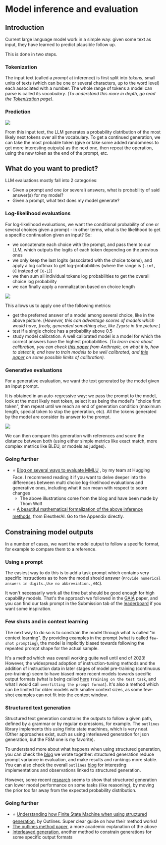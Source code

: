 # Model inference and evaluation

## Introduction
Current large language model work in a simple way: given some text as input, they have learned to predict plausible follow up. 

This is done in two steps.
### Tokenization
The input text (called a *prompt* at inference) is first split into *tokens*, small units of texts (which can be one or several characters, up to the word level) each associated with a number. The whole range of tokens a model can parse is called its *vocabulary*. *(To understand this more in depth, go read the [Tokenization](https://github.com/huggingface/evaluation-guidebook/blob/main/contents/General%20knowledge/Tokenization.md) page)*.

### Prediction

![](https://github.com/huggingface/evaluation-guidebook/blob/main/assets/llm_tk_1.png?raw=true)

From this input text, the LLM generates a probability distribution of the most likely next tokens over all the vocabulary. To get a continued generation, we can take the most probable token (give or take some added randomness to get more interesting outputs) as the next one, then repeat the operation, using the new token as the end of the prompt, etc.

## What do you want to predict?
LLM evaluations mostly fall into 2 categories:
- Given a prompt and one (or several) answers, what is probability of said answer(s) for my model?
- Given a prompt, what text does my model generate?
### Log-likelihood evaluations
For log-likelihood evaluations, we want the conditional probability of one or several choices given a prompt - in other terms, what is the likelihood to get a specific continuation given an input? 
So:
- we concatenate each choice with the prompt, and pass them to our LLM, which outputs the logits of each token depending on the previous ones
- we only keep the last logits (associated with the choice tokens), and apply a log softmax to get log-probabilities (where the range is `[-inf, 0]` instead of `[0-1]`)
- we then sum all individual tokens log probabilities to get the overall choice log probability
- we can finally apply a normalization based on choice length

![](https://github.com/huggingface/evaluation-guidebook/blob/main/assets/llm_logprob.png?raw=true)

This allows us to apply one of the following metrics:
- get the preferred answer of a model among several choice, like in the above picture. (*However, this can advantage scores of models which would have, freely, generated something else, like `Zygote` in the picture.*)
- test if a single choice has a probability above 0.5
- study model calibration. A well calibrated model is a model for which the correct answers have the highest probabilities. 
  *(To learn more about calibration, you can check [this paper](https://arxiv.org/pdf/2207.05221) from Anthropic, on what it is, how to detect it, and how to train models to be well calibrated, and [this paper](https://arxiv.org/abs/2311.14648) on some possible limits of calibration).*

### Generative evaluations
For a generative evaluation, we want the text generated by the model given an input prompt. 

It is obtained in an auto-regressive way: we pass the prompt to the model, look at the most likely next token, select it as being the model's "choice first token", then repeat until we reach an end of generation condition (maximum length, special token to stop the generation, etc). All the tokens generated by the model are consider its answer to the prompt.

![](https://github.com/huggingface/evaluation-guidebook/blob/main/assets/llm_gen.png?raw=true)



We can then compare this generation with references and score the distance between both (using either simple metrics like exact match, more complex metrics like BLEU, or models as judges). 

### Going further
-  ⭐ [Blog on several ways to evaluate MMLU](https://huggingface.co/blog/open-llm-leaderboard-mmlu) , by my team at Hugging Face. I recommend reading it if you want to delve deeper into the differences between multi choice log-likelihood evaluations and generative ones, including what it can mean with respect to score changes
	- The above illustrations come from the blog and have been made by Thom Wolf
- ⭐ [A beautiful mathematical formalization of the above inference methods](https://arxiv.org/abs/2405.14782v2), from EleutherAI. Go to the Appendix directly.
## Constraining model outputs
In a number of cases, we want the model output to follow a specific format, for example to compare them to a reference.
### Using a prompt
The easiest way to do this is to add a task prompt which contains very specific instructions as to how the model should answer (`Provide numerical answers in digits.`,`Use no abbreviation.`, etc). 

It won't necessarily work all the time but should be good enough for high capability models. That's the approach we followed in the [GAIA](https://huggingface.co/papers/2311.12983) paper, and you can find our task prompt in the Submission tab of the [leaderboard](https://huggingface.co/spaces/gaia-benchmark/leaderboard) if you want some inspiration. 
### Few shots and in context learning
The next way to do so is to constrain the model through what is called "in context learning". By providing examples in the prompt (what is called `few-shot prompting`), the model is implicitly biased towards following the repeated prompt shape for the actual sample. 

It's a method which was overall working quite well until end of 2023! However, the widespread adoption of instruction-tuning methods and the addition of instruction data in later stages of model pre-training (continuous pre-training) seem to have biased more recent models towards specific output formats (what is being called [here](https://arxiv.org/abs/2407.07890) `Training on the test task`, and what I would call `overfitting the prompt format`). It's also a method which can be limited for older models with smaller context sizes, as some few-shot examples can not fit into the context window.
### Structured text generation
Structured text generation constrains the outputs to follow a given path, defined by a grammar or by regular expressions, for example. The `outlines` library implements this using finite state machines, which is very neat. (Other approaches exist, such as using interleaved generation for json generation, but the FSM one is my favorite).

To understand more about what happens when using structured generation, you can check the [blog](https://huggingface.co/blog/evaluation-structured-outputs) we wrote together: structured generation reduce prompt variance in evaluation, and make results and rankings more stable. You can also check the overall `outlines` [blog](https://blog.dottxt.co/) for interesting implementations and observations linked to structured generation. 

However, some recent [research](https://arxiv.org/pdf/2408.02442) seems to show that structured generation can lower model performance on some tasks (like reasoning), by moving the prior too far away from the expected probability distribution.

### Going further
-  ⭐ [Understanding how Finite State Machine when using structured generation](https://blog.dottxt.co/coalescence.html), by Outlines. Super clear guide on how their method works! 
- [The outlines method paper](https://arxiv.org/abs/2307.09702), a more academic explanation of the above
- [Interleaved generation](https://github.com/guidance-ai/guidance?tab=readme-ov-file#guidance-acceleration), another method to constrain generations for some specific output formats
